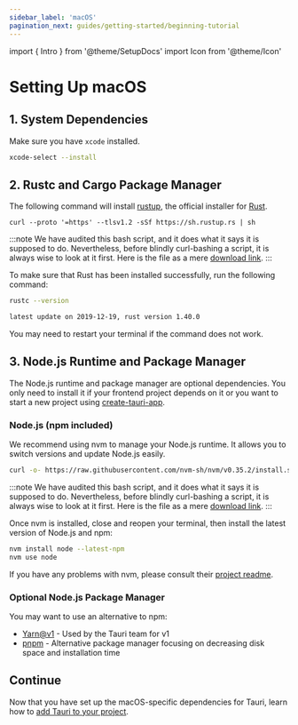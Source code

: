 ```yaml
---
sidebar_label: 'macOS'
pagination_next: guides/getting-started/beginning-tutorial
---
```


import { Intro } from '@theme/SetupDocs'
import Icon from '@theme/Icon'

# Setting Up macOS

<Intro />

## 1. System Dependencies&nbsp;<Icon title="alert" color="danger"/>

Make sure you have `xcode` installed.

```bash
xcode-select --install
```

## 2. Rustc and Cargo Package Manager&nbsp;<Icon title="control-skip-forward" color="warning"/>

The following command will install [rustup], the official installer for [Rust].

```
curl --proto '=https' --tlsv1.2 -sSf https://sh.rustup.rs | sh
```

:::note
We have audited this bash script, and it does what it says it is supposed to do. Nevertheless, before blindly curl-bashing a script, it is always wise to look at it first. Here is the file as a mere [download link][rustup.sh].
:::

To make sure that Rust has been installed successfully, run the following command:

```bash
rustc --version

latest update on 2019-12-19, rust version 1.40.0
```

You may need to restart your terminal if the command does not work.

## 3. Node.js Runtime and Package Manager&nbsp;<Icon title="control-skip-forward" color="warning"/>

The Node.js runtime and package manager are optional dependencies. You only need to install it if your frontend project depends on it or you want to start a new project using [create-tauri-app].

### Node.js (npm included)

We recommend using nvm to manage your Node.js runtime. It allows you to switch versions and update Node.js easily.

```bash
curl -o- https://raw.githubusercontent.com/nvm-sh/nvm/v0.35.2/install.sh | bash
```

:::note
We have audited this bash script, and it does what it says it is supposed to do. Nevertheless, before blindly curl-bashing a script, it is always wise to look at it first. Here is the file as a mere [download link][nvm install.sh].
:::

Once nvm is installed, close and reopen your terminal, then install the latest version of Node.js and npm:

```bash
nvm install node --latest-npm
nvm use node
```

If you have any problems with nvm, please consult their [project readme][nvm].

### Optional Node.js Package Manager

You may want to use an alternative to npm:

- [Yarn@v1] - Used by the Tauri team for v1
- [pnpm] - Alternative package manager focusing on decreasing disk space and installation time

## Continue

Now that you have set up the macOS-specific dependencies for Tauri, learn how to [add Tauri to your project][beginning tutorial].

[create-tauri-app]: /docs/getting-started/beginning-tutorial#1-start-a-new-tauri-project
[nvm]: https://github.com/nvm-sh/nvm
[nvm install.sh]: https://raw.githubusercontent.com/nvm-sh/nvm/v0.35.2/install.sh
[beginning tutorial]: ./beginning-tutorial.md
[yarn@v1]: https://classic.yarnpkg.com/en/docs/getting-started
[pnpm]: https://pnpm.js.org/en/installation
[rustup]: https://rustup.rs/
[rust]: https://www.rust-lang.org/
[rustup.sh]: https://sh.rustup.rs/
